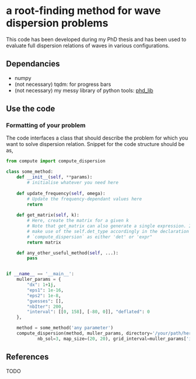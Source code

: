 # a root-finding method for wave dispersion problems

This code has been developed during my PhD thesis and has been used to evaluate full dispersion relations of waves in various configurations. 

## Dependancies 
- numpy
- (not necessary) tqdm: for progress bars
- (not necessary) my messy library of python tools: [phd_lib](https://github.com/marecmat/phd_lib)

## Use the code 
### Formatting of your problem
The code interfaces a class that should describe the problem for which you want to solve dispersion relation. Snippet for the code structure should be as,

```python
from compute import compute_dispersion

class some_method: 
    def __init__(self, **params):
        # initialise whatever you need here
    
    def update_frequency(self, omega):
        # Update the frequency-dependant values here
        return 
    
    def get_matrix(self, k):
        # Here, create the matrix for a given k
        # Note that get_matrix can also generate a single expression. If so, 
        # make use of the self.det_type accordingly in the declaration of 
        # `compute_dispersion` as either 'det' or 'expr"
        return matrix

    def any_other_useful_method(self, ...):
        pass


if __name__ == '__main__':
    muller_params = {
        "dx": 1+1j, 
        "eps1": 1e-16, 
        "eps2": 1e-8, 
        "guesses": [], 
        "nbIter": 200, 
        "interval": [[0, 158], [-80, 0]], "deflated": 0
    },

    method = some_method('any parameter')
    compute_dispersion(method, muller_params, directory='/your/path/here', 
            nb_sol=3, map_size=(20, 20), grid_interval=muller_params['interval'], verbose=2)


``` 

## References

TODO